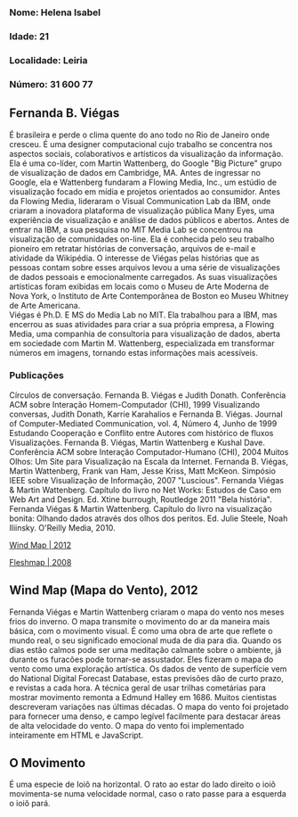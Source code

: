 ### Nome: Helena Isabel

### Idade: 21

### Localidade: Leiria

### Número: 31 600 77


## Fernanda B. Viégas

É brasileira e perde o clima quente do ano todo no Rio de Janeiro onde cresceu.
É uma designer computacional cujo trabalho se concentra nos aspectos sociais, colaborativos e artísticos da visualização da informação. Ela é uma co-líder, com Martin Wattenberg, do Google "Big Picture" grupo de visualização de dados em Cambridge, MA.
Antes de ingressar no Google, ela e Wattenberg fundaram a Flowing Media, Inc., um estúdio de visualização focado em mídia e projetos orientados ao consumidor. Antes da Flowing Media, lideraram o Visual Communication Lab da IBM, onde criaram a inovadora plataforma de visualização pública Many Eyes, uma experiência de visualização e análise de dados públicos e abertos.
Antes de entrar na IBM, a sua pesquisa no MIT Media Lab se concentrou na visualização de comunidades on-line. Ela é conhecida pelo seu trabalho pioneiro em retratar histórias de conversação, arquivos de e-mail e atividade da Wikipédia. O interesse de Viégas pelas histórias que as pessoas contam sobre esses arquivos levou a uma série de visualizações de dados pessoais e emocionalmente carregados.
As suas visualizações artísticas foram exibidas em locais como o Museu de Arte Moderna de Nova York, o Instituto de Arte Contemporânea de Boston eo Museu Whitney de Arte Americana.  
Viégas é Ph.D. E MS do Media Lab no MIT. Ela trabalhou para a IBM, mas encerrou as suas atividades para criar a sua própria empresa, a Flowing Media, uma companhia de consultoria para visualização de dados, aberta em sociedade com Martin M. Wattenberg, especializada em transformar números em imagens, tornando estas informações mais acessíveis.

### Publicações

Círculos de conversação. Fernanda B. Viégas e Judith Donath. Conferência ACM sobre Interação Homem-Computador (CHI), 1999 
Visualizando conversas, Judith Donath, Karrie Karahalios e Fernanda B. Viégas. Journal of Computer-Mediated Communication, vol. 4, Número 4, Junho de 1999 
Estudando Cooperação e Conflito entre Autores com histórico de fluxos Visualizações. Fernanda B. Viégas, Martin Wattenberg e Kushal Dave. Conferência ACM sobre Interação Computador-Humano (CHI), 2004 
Muitos Olhos: Um Site para Visualização na Escala da Internet. Fernanda B. Viégas, Martin Wattenberg, Frank van Ham, Jesse Kriss, Matt McKeon. Simpósio IEEE sobre Visualização de Informação, 2007 
"Luscious". Fernanda Viégas & Martin Wattenberg. Capítulo do livro no Net Works: Estudos de Caso em Web Art and Design. Ed. Xtine burrough, Routledge 2011 
"Bela história". Fernanda Viégas & Martin Wattenberg. Capítulo do livro na visualização bonita: Olhando dados através dos olhos dos peritos. Ed. Julie Steele, Noah Iliinsky. O'Reilly Media, 2010. 


[Wind Map | 2012](http://fernandaviegas.com/wind.html)

[Fleshmap | 2008](http://fernandaviegas.com/fleshmap.html)


## Wind Map (Mapa do Vento), 2012

Fernanda Viégas e Martin Wattenberg criaram o mapa do vento nos meses frios do inverno. O mapa transmite o movimento do ar da maneira mais básica, com o movimento visual. É como uma obra de arte que reflete o mundo real, o seu significado emocional muda de dia para dia. Quando os dias estão calmos pode ser uma meditação calmante sobre o ambiente, já durante os furacões pode tornar-se assustador.
Eles fizeram o mapa do vento como uma exploração artística.
Os dados de vento de superfície vem do National Digital Forecast Database, estas previsões dão de curto prazo, e revistas a cada hora.
A técnica geral de usar trilhas cometárias para mostrar movimento remonta a Edmund Halley em 1686. Muitos cientistas descreveram variações nas últimas décadas. O mapa do vento foi projetado para fornecer uma denso, e campo legível facilmente para destacar áreas de alta velocidade do vento.
O mapa do vento foi implementado inteiramente em HTML e JavaScript.


## O Movimento 
É uma especie de Ioiô na horizontal. O rato ao estar do lado direito o ioiô movimenta-se numa velocidade normal, caso o rato passe para a esquerda o ioiô pará.